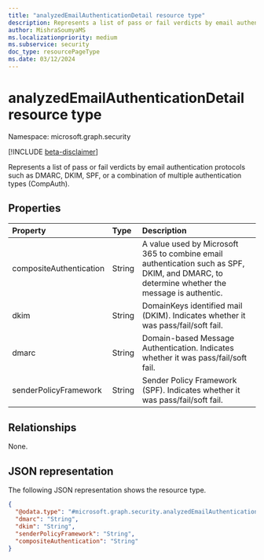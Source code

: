 ```yaml
---
title: "analyzedEmailAuthenticationDetail resource type"
description: Represents a list of pass or fail verdicts by email authentication protocols.
author: MishraSoumyaMS
ms.localizationpriority: medium
ms.subservice: security
doc_type: resourcePageType
ms.date: 03/12/2024
---
```


# analyzedEmailAuthenticationDetail resource type

Namespace: microsoft.graph.security

[!INCLUDE [beta-disclaimer](../../includes/beta-disclaimer.md)]

Represents a list of pass or fail verdicts by email authentication protocols such as DMARC, DKIM, SPF, or a combination of multiple authentication types (CompAuth).


## Properties
|Property|Type|Description|
|:---|:---|:---|
|compositeAuthentication|String|A value used by Microsoft 365 to combine email authentication such as SPF, DKIM, and DMARC, to determine whether the message is authentic.|
|dkim|String|DomainKeys identified mail (DKIM). Indicates whether it was pass/fail/soft fail.|
|dmarc|String|Domain-based Message Authentication. Indicates whether it was pass/fail/soft fail.|
|senderPolicyFramework|String|Sender Policy Framework (SPF). Indicates whether it was pass/fail/soft fail.|

## Relationships
None.

## JSON representation
The following JSON representation shows the resource type.
<!-- {
  "blockType": "resource",
  "@odata.type": "microsoft.graph.security.analyzedEmailAuthenticationDetail"
}
-->
``` json
{
  "@odata.type": "#microsoft.graph.security.analyzedEmailAuthenticationDetail",
  "dmarc": "String",
  "dkim": "String",
  "senderPolicyFramework": "String",
  "compositeAuthentication": "String"
}
```


